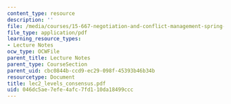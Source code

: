 ```yaml
---
content_type: resource
description: ''
file: /media/courses/15-667-negotiation-and-conflict-management-spring-2001/046dc5ae7efe4afc7fd110da18499ccc_lec2_levels_consensus.pdf
file_type: application/pdf
learning_resource_types:
- Lecture Notes
ocw_type: OCWFile
parent_title: Lecture Notes
parent_type: CourseSection
parent_uid: cbc0844b-ccd9-ec29-098f-45393b46b34b
resourcetype: Document
title: lec2_levels_consensus.pdf
uid: 046dc5ae-7efe-4afc-7fd1-10da18499ccc
---
```


